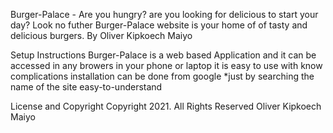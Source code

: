 Burger-Palace -
Are you hungry? are you looking for delicious to start your day? Look no futher Burger-Palace website is your home of of tasty and delicious burgers.
By Oliver Kipkoech Maiyo


Setup Instructions
Burger-Palace is a web based Application and it can be accessed in any browers in your phone or laptop
it is easy to use with know complications
installation can be done from google *just by searching the name of the site
easy-to-understand


License and Copyright
Copyright 2021. All Rights Reserved
Oliver Kipkoech Maiyo
